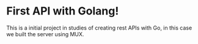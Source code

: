 # First API with Golang!

This is a initial project in studies of creating rest APIs with Go, in this case we built the server using MUX.